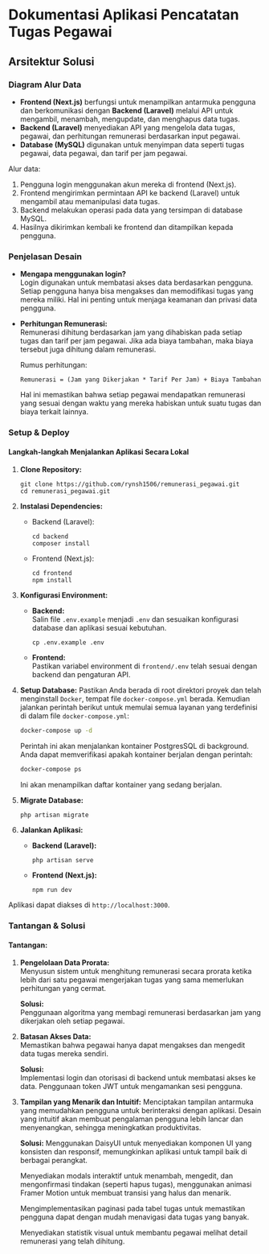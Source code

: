 

# Dokumentasi Aplikasi Pencatatan Tugas Pegawai

## Arsitektur Solusi

### Diagram Alur Data
- **Frontend (Next.js)** berfungsi untuk menampilkan antarmuka pengguna dan berkomunikasi dengan **Backend (Laravel)** melalui API untuk mengambil, menambah, mengupdate, dan menghapus data tugas.
- **Backend (Laravel)** menyediakan API yang mengelola data tugas, pegawai, dan perhitungan remunerasi berdasarkan input pegawai.
- **Database (MySQL)** digunakan untuk menyimpan data seperti tugas pegawai, data pegawai, dan tarif per jam pegawai.

Alur data:
1. Pengguna login menggunakan akun mereka di frontend (Next.js).
2. Frontend mengirimkan permintaan API ke backend (Laravel) untuk mengambil atau memanipulasi data tugas.
3. Backend melakukan operasi pada data yang tersimpan di database MySQL.
4. Hasilnya dikirimkan kembali ke frontend dan ditampilkan kepada pengguna.

### Penjelasan Desain

- **Mengapa menggunakan login?**  
  Login digunakan untuk membatasi akses data berdasarkan pengguna. Setiap pengguna hanya bisa mengakses dan memodifikasi tugas yang mereka miliki. Hal ini penting untuk menjaga keamanan dan privasi data pengguna.
  
- **Perhitungan Remunerasi:**  
  Remunerasi dihitung berdasarkan jam yang dihabiskan pada setiap tugas dan tarif per jam pegawai. Jika ada biaya tambahan, maka biaya tersebut juga dihitung dalam remunerasi.
  
  Rumus perhitungan:
  ```
  Remunerasi = (Jam yang Dikerjakan * Tarif Per Jam) + Biaya Tambahan
  ```

  Hal ini memastikan bahwa setiap pegawai mendapatkan remunerasi yang sesuai dengan waktu yang mereka habiskan untuk suatu tugas dan biaya terkait lainnya.

### Setup & Deploy

#### Langkah-langkah Menjalankan Aplikasi Secara Lokal

1. **Clone Repository:**
   ```
   git clone https://github.com/rynsh1506/remunerasi_pegawai.git
   cd remunerasi_pegawai.git
   ```
   
2. **Instalasi Dependencies:**
   - Backend (Laravel):
     ```
     cd backend
     composer install
     ```
   - Frontend (Next.js):
     ```
     cd frontend
     npm install
     ```

3. **Konfigurasi Environment:**
   - **Backend:**  
     Salin file `.env.example` menjadi `.env` dan sesuaikan konfigurasi database dan aplikasi sesuai kebutuhan.
     ```
     cp .env.example .env
     ```
   - **Frontend:**  
     Pastikan variabel environment di `frontend/.env` telah sesuai dengan backend dan pengaturan API.


4. **Setup Database:**
   Pastikan Anda berada di root direktori proyek dan telah menginstall `Docker`, tempat file `docker-compose.yml` berada. Kemudian jalankan perintah berikut untuk memulai semua layanan yang terdefinisi di dalam file `docker-compose.yml`:

   ```bash
   docker-compose up -d
   ```
   Perintah ini akan menjalankan kontainer PostgresSQL di background. Anda dapat memverifikasi apakah kontainer berjalan dengan perintah:

   ```bash
   docker-compose ps
   ```
   Ini akan menampilkan daftar kontainer yang sedang berjalan.
  
6. **Migrate Database:**
   ```
   php artisan migrate
   ```

7. **Jalankan Aplikasi:**
   - **Backend (Laravel):**
     ```
     php artisan serve
     ```
   - **Frontend (Next.js):**
     ```
     npm run dev
     ```

Aplikasi dapat diakses di `http://localhost:3000`.

### Tantangan & Solusi

#### Tantangan:
1. **Pengelolaan Data Prorata:**  
   Menyusun sistem untuk menghitung remunerasi secara prorata ketika lebih dari satu pegawai mengerjakan tugas yang sama memerlukan perhitungan yang cermat.
   
   **Solusi:**  
   Penggunaan algoritma yang membagi remunerasi berdasarkan jam yang dikerjakan oleh setiap pegawai.

2. **Batasan Akses Data:**  
   Memastikan bahwa pegawai hanya dapat mengakses dan mengedit data tugas mereka sendiri.
   
   **Solusi:**  
   Implementasi login dan otorisasi di backend untuk membatasi akses ke data. Penggunaan token JWT untuk mengamankan sesi pengguna.

3. **Tampilan yang Menarik dan Intuitif:**
   Menciptakan tampilan antarmuka yang memudahkan pengguna untuk berinteraksi dengan aplikasi. Desain yang intuitif akan membuat pengalaman pengguna lebih lancar dan menyenangkan, sehingga meningkatkan produktivitas.
   
   **Solusi:**
    Menggunakan DaisyUI untuk menyediakan komponen UI yang konsisten dan responsif, memungkinkan aplikasi untuk tampil baik di berbagai perangkat.
    
    Menyediakan modals interaktif untuk menambah, mengedit, dan mengonfirmasi tindakan (seperti hapus tugas), menggunakan animasi Framer Motion untuk membuat transisi yang halus dan menarik.
    
    Mengimplementasikan paginasi pada tabel tugas untuk memastikan pengguna dapat dengan mudah menavigasi data tugas yang banyak.
    
    Menyediakan statistik visual untuk membantu pegawai melihat detail remunerasi yang telah dihitung.
